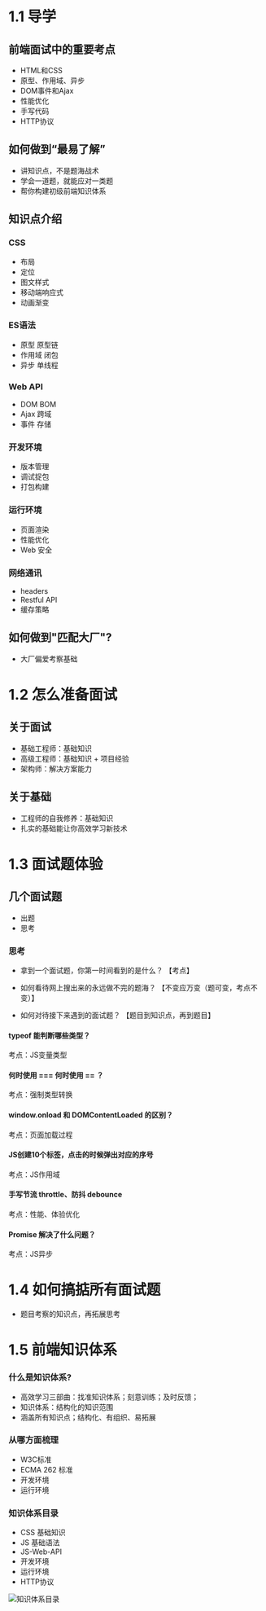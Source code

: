# 1.1 导学
## 前端面试中的重要考点

- HTML和CSS
- 原型、作用域、异步
- DOM事件和Ajax
- 性能优化
- 手写代码
- HTTP协议

## 如何做到“最易了解”
- 讲知识点，不是题海战术
- 学会一道题，就能应对一类题
- 帮你构建初级前端知识体系

## 知识点介绍
### CSS
- 布局
- 定位
- 图文样式
- 移动端响应式
- 动画渐变

### ES语法
- 原型 原型链
- 作用域 闭包
- 异步 单线程

### Web API
- DOM BOM
- Ajax 跨域
- 事件 存储

### 开发环境
- 版本管理
- 调试捉包
- 打包构建

### 运行环境
- 页面渲染
- 性能优化
- Web 安全

### 网络通讯
- headers
- Restful API
- 缓存策略

## 如何做到"匹配大厂"?
- 大厂偏爱考察基础

# 1.2 怎么准备面试
## 关于面试

- 基础工程师：基础知识
- 高级工程师：基础知识 + 项目经验
- 架构师：解决方案能力

## 关于基础

- 工程师的自我修养：基础知识
- 扎实的基础能让你高效学习新技术

# 1.3 面试题体验
## 几个面试题
- 出题
- 思考
### 思考
- 拿到一个面试题，你第一时间看到的是什么？
【考点】

- 如何看待网上搜出来的永远做不完的题海？
【不变应万变（题可变，考点不变）】

- 如何对待接下来遇到的面试题？
【题目到知识点，再到题目】

#### typeof 能判断哪些类型？
考点：JS变量类型

#### 何时使用 === 何时使用 == ？
考点：强制类型转换

#### window.onload 和 DOMContentLoaded 的区别？
考点：页面加载过程

#### JS创建10个<a>标签，点击的时候弹出对应的序号
考点：JS作用域

#### 手写节流 throttle、防抖 debounce
考点：性能、体验优化

#### Promise 解决了什么问题？
考点：JS异步


# 1.4 如何搞掂所有面试题
- 题目考察的知识点，再拓展思考

# 1.5 前端知识体系
### 什么是知识体系?
- 高效学习三部曲：找准知识体系；刻意训练；及时反馈；
- 知识体系：结构化的知识范围
- 涵盖所有知识点；结构化、有组织、易拓展

### 从哪方面梳理
- W3C标准
- ECMA 262 标准
- 开发环境
- 运行环境

### 知识体系目录
- CSS 基础知识
- JS 基础语法
- JS-Web-API
- 开发环境
- 运行环境
- HTTP协议

![知识体系目录](./assets/images/base.jpg)


